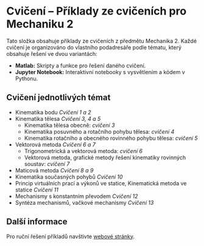 # Cvičení – Příklady ze cvičeních pro Mechaniku 2

Tato složka obsahuje příklady ze cvičeních z předmětu Mechanika 2. Každé cvičení je organizováno do vlastního podadresáře podle tématu, který obsahuje řešení ve dvou variantách:

- **Matlab:** Skripty a funkce pro řešení daného cvičení.
- **Jupyter Notebook:** Interaktivní notebooky s vysvětlením a kódem v Pythonu.

## Cvičení jednotlivých témat

- Kinematika bodu *Cvičení 1 a 2*
- Kinematika tělesa *Cvičení 3, 4 a 5*
    - Kinematika tělesa obecně: *cvičení 3*
    - Kinematika posuvného a rotačního pohybu tělesa: *cvičení 4*
    - Kinematika rotačního a obecného rovinného pohybu tělesa: *cvičení 5*
- Vektorová metoda *Cvičení 6 a 7*
    - Trigonometrická a vektorová metoda: *cvičení 6*
    - Vektorová metoda, grafické metody řešení kinematiky rovinných soustav: *cvičení 7*
- Maticová metoda *Cvičení 8 a 9*
- Kinematika současných pohybů *Cvičení 10*
- Princip virtuálních prací a výkonů ve statice, Kinematická metoda ve statice *Cvičení 11*
- Mechanismy s konstantním převodem *Cvičení 12*
- Syntéza mechanismů, vačkové mechanismy *Cvičení 13*


## Další informace

Pro ruční řešení příkladů navštivte [webové stránky](https://users.fs.cvut.cz/jakub.svadlena/Me2_cviceni/).
